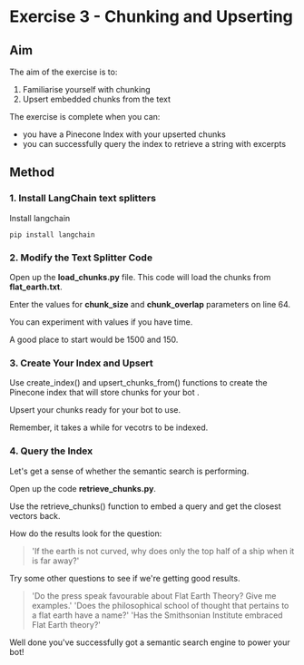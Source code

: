 # Exercise 3 - Chunking and Upserting

## Aim

The aim of the exercise is to:
1. Familiarise yourself with chunking
2. Upsert embedded chunks from the text

The exercise is complete when you can:
- you have a Pinecone Index with your upserted chunks
- you can successfully query the index to retrieve a string with excerpts

## Method

### 1. Install LangChain text splitters

Install langchain

    pip install langchain


### 2. Modify the Text Splitter Code

Open up the **load_chunks.py** file. This code will load the chunks from **flat_earth.txt**.

Enter  the values for  **chunk_size** and **chunk_overlap** parameters on line 64.

You can experiment with values if you have time.

A good place to start would be 1500 and 150.


### 3. Create Your Index and Upsert

Use create_index() and upsert_chunks_from() functions to create the 
Pinecone index that will store chunks for your bot . 

Upsert your chunks ready for your bot to use.

Remember, it takes a while for vecotrs to be indexed.


### 4. Query the Index

Let's get a sense of whether the semantic search is performing.

Open up the code **retrieve_chunks.py**.

Use the retrieve_chunks() function to embed a query and get the 
closest vectors back.

How do the results look for the question:

> 'If the earth is not curved, why does only the top half of a ship when it is far away?'

Try some other questions to see if we're getting good results.

> 'Do the press speak favourable about Flat Earth Theory? Give me examples.'
> 'Does the philosophical school of thought that pertains to a flat earth have a name?'
> 'Has the Smithsonian Institute embraced Flat Earth theory?'


Well done you've successfully got a semantic search engine to power your bot!